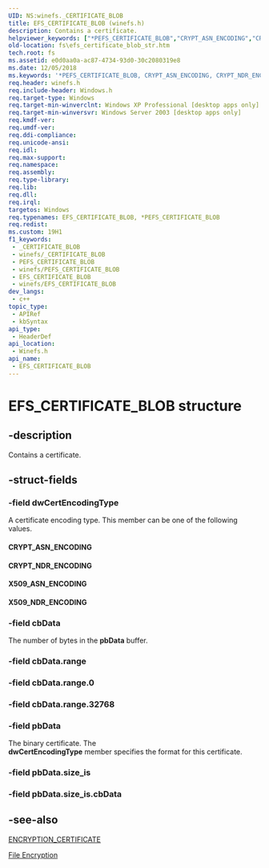 ```yaml
---
UID: NS:winefs._CERTIFICATE_BLOB
title: EFS_CERTIFICATE_BLOB (winefs.h)
description: Contains a certificate.
helpviewer_keywords: ["*PEFS_CERTIFICATE_BLOB","CRYPT_ASN_ENCODING","CRYPT_NDR_ENCODING","EFS_CERTIFICATE_BLOB","EFS_CERTIFICATE_BLOB structure [Files]","PEFS_CERTIFICATE_BLOB","PEFS_CERTIFICATE_BLOB structure pointer [Files]","X509_ASN_ENCODING","X509_NDR_ENCODING","_win32_efs_certificate_blob_str","base.efs_certificate_blob_str","fs.efs_certificate_blob_str","winefs/EFS_CERTIFICATE_BLOB","winefs/PEFS_CERTIFICATE_BLOB"]
old-location: fs\efs_certificate_blob_str.htm
tech.root: fs
ms.assetid: e0d0aa0a-ac87-4734-93d0-30c2080319e8
ms.date: 12/05/2018
ms.keywords: '*PEFS_CERTIFICATE_BLOB, CRYPT_ASN_ENCODING, CRYPT_NDR_ENCODING, EFS_CERTIFICATE_BLOB, EFS_CERTIFICATE_BLOB structure [Files], PEFS_CERTIFICATE_BLOB, PEFS_CERTIFICATE_BLOB structure pointer [Files], X509_ASN_ENCODING, X509_NDR_ENCODING, _win32_efs_certificate_blob_str, base.efs_certificate_blob_str, fs.efs_certificate_blob_str, winefs/EFS_CERTIFICATE_BLOB, winefs/PEFS_CERTIFICATE_BLOB'
req.header: winefs.h
req.include-header: Windows.h
req.target-type: Windows
req.target-min-winverclnt: Windows XP Professional [desktop apps only]
req.target-min-winversvr: Windows Server 2003 [desktop apps only]
req.kmdf-ver: 
req.umdf-ver: 
req.ddi-compliance: 
req.unicode-ansi: 
req.idl: 
req.max-support: 
req.namespace: 
req.assembly: 
req.type-library: 
req.lib: 
req.dll: 
req.irql: 
targetos: Windows
req.typenames: EFS_CERTIFICATE_BLOB, *PEFS_CERTIFICATE_BLOB
req.redist: 
ms.custom: 19H1
f1_keywords:
 - _CERTIFICATE_BLOB
 - winefs/_CERTIFICATE_BLOB
 - PEFS_CERTIFICATE_BLOB
 - winefs/PEFS_CERTIFICATE_BLOB
 - EFS_CERTIFICATE_BLOB
 - winefs/EFS_CERTIFICATE_BLOB
dev_langs:
 - c++
topic_type:
 - APIRef
 - kbSyntax
api_type:
 - HeaderDef
api_location:
 - Winefs.h
api_name:
 - EFS_CERTIFICATE_BLOB
---
```


# EFS_CERTIFICATE_BLOB structure


## -description

Contains a certificate.

## -struct-fields

### -field dwCertEncodingType

A certificate encoding type. This member can be one of the following values.

<a id="CRYPT_ASN_ENCODING"></a>
<a id="crypt_asn_encoding"></a>


#### CRYPT_ASN_ENCODING

<a id="CRYPT_NDR_ENCODING"></a>
<a id="crypt_ndr_encoding"></a>


#### CRYPT_NDR_ENCODING

<a id="X509_ASN_ENCODING"></a>
<a id="x509_asn_encoding"></a>


#### X509_ASN_ENCODING

<a id="X509_NDR_ENCODING"></a>
<a id="x509_ndr_encoding"></a>


#### X509_NDR_ENCODING

### -field cbData

The number of bytes in the <b>pbData</b> buffer.

### -field cbData.range

### -field cbData.range.0

### -field cbData.range.32768

### -field pbData

The binary certificate. The  
      <b>dwCertEncodingType</b> member specifies the format for this certificate.

### -field pbData.size_is

### -field pbData.size_is.cbData

## -see-also

<a href="https://docs.microsoft.com/windows/desktop/api/winefs/ns-winefs-encryption_certificate">ENCRYPTION_CERTIFICATE</a>



<a href="https://docs.microsoft.com/windows/desktop/FileIO/file-encryption">File Encryption</a>

